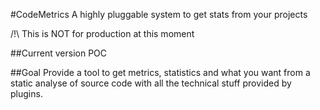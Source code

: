 #CodeMetrics
A highly pluggable system to get stats from your projects

/!\ This is NOT for production at this moment

##Current version
POC

##Goal
Provide a tool to get metrics, statistics and what you want from a static analyse of source code with all the technical stuff provided by plugins.
